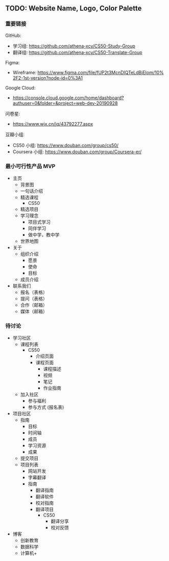 ## TODO: Website Name, Logo, Color Palette

### 重要链接

GitHub:  
- 学习组: https://github.com/athena-xcy/CS50-Study-Group  
- 翻译组: https://github.com/athena-xcy/CS50-Translate-Group  

Figma:  
- Wireframe: https://www.figma.com/file/fUP2t3McnDlQTeLdBjEIom/10%2F2-1st-version?node-id=0%3A1  

Google Cloud:  
- https://console.cloud.google.com/home/dashboard?authuser=0&folder=&project=web-dev-20190928  

问卷星:  
- https://www.wjx.cn/jq/43792277.aspx  

豆瓣小组:  
- CS50 小组: https://www.douban.com/group/cs50/  
- Coursera 小组: https://www.douban.com/group/Coursera-er/  

### 最小可行性产品 MVP
- 主页
  - 背景图
  - 一句话介绍
  - 精选课程
    - CS50
  - 精选项目
  - 学习理念
    - 项目式学习
    - 同伴学习
    - 做中学，教中学
  - 世界地图
- 关于
  - 组织介绍
    - 愿景
    - 使命
    - 目标
  - 成员介绍
- 联系我们
  - 报名（表格）
  - 提问（表格）
  - 合作（邮箱）
  - 媒体（邮箱）
  
### 待讨论
- 学习社区
  - 课程列表
    - CS50
      - 介绍页面
      - 课程页面
        - 课程描述
        - 视频
        - 笔记
        - 作业指南
  - 加入社区
    - 参与福利
    - 参与方式 (报名表)
- 项目社区
  - 指南 
    - 目标
    - 时间轴
    - 成员
    - 学习资源
    - 成果
  - 提交项目
  - 项目列表
    - 网站开发
    - 字幕翻译
    - 指南	
      - 翻译指南
      - 翻译软件
      - 校对指南
      - 翻译项目
        - CS50
          - 翻译分享
          - 校对反馈
- 博客
  - 创新教育
  - 数据科学
  - 计算机+
